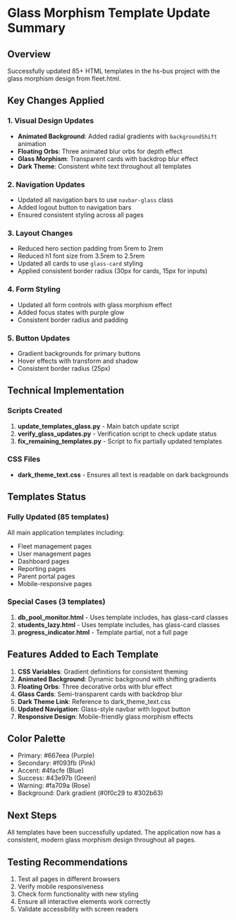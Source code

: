 # Glass Morphism Template Update Summary

## Overview
Successfully updated 85+ HTML templates in the hs-bus project with the glass morphism design from fleet.html.

## Key Changes Applied

### 1. Visual Design Updates
- **Animated Background**: Added radial gradients with `backgroundShift` animation
- **Floating Orbs**: Three animated blur orbs for depth effect
- **Glass Morphism**: Transparent cards with backdrop blur effect
- **Dark Theme**: Consistent white text throughout all templates

### 2. Navigation Updates
- Updated all navigation bars to use `navbar-glass` class
- Added logout button to navigation bars
- Ensured consistent styling across all pages

### 3. Layout Changes
- Reduced hero section padding from 5rem to 2rem
- Reduced h1 font size from 3.5rem to 2.5rem
- Updated all cards to use `glass-card` styling
- Applied consistent border radius (30px for cards, 15px for inputs)

### 4. Form Styling
- Updated all form controls with glass morphism effect
- Added focus states with purple glow
- Consistent border radius and padding

### 5. Button Updates
- Gradient backgrounds for primary buttons
- Hover effects with transform and shadow
- Consistent border radius (25px)

## Technical Implementation

### Scripts Created
1. **update_templates_glass.py** - Main batch update script
2. **verify_glass_updates.py** - Verification script to check update status
3. **fix_remaining_templates.py** - Script to fix partially updated templates

### CSS Files
- **dark_theme_text.css** - Ensures all text is readable on dark backgrounds

## Templates Status

### Fully Updated (85 templates)
All main application templates including:
- Fleet management pages
- User management pages
- Dashboard pages
- Reporting pages
- Parent portal pages
- Mobile-responsive pages

### Special Cases (3 templates)
1. **db_pool_monitor.html** - Uses template includes, has glass-card classes
2. **students_lazy.html** - Uses template includes, has glass-card classes
3. **progress_indicator.html** - Template partial, not a full page

## Features Added to Each Template

1. **CSS Variables**: Gradient definitions for consistent theming
2. **Animated Background**: Dynamic background with shifting gradients
3. **Floating Orbs**: Three decorative orbs with blur effect
4. **Glass Cards**: Semi-transparent cards with backdrop blur
5. **Dark Theme Link**: Reference to dark_theme_text.css
6. **Updated Navigation**: Glass-style navbar with logout button
7. **Responsive Design**: Mobile-friendly glass morphism effects

## Color Palette
- Primary: #667eea (Purple)
- Secondary: #f093fb (Pink)
- Accent: #4facfe (Blue)
- Success: #43e97b (Green)
- Warning: #fa709a (Rose)
- Background: Dark gradient (#0f0c29 to #302b63)

## Next Steps
All templates have been successfully updated. The application now has a consistent, modern glass morphism design throughout all pages.

## Testing Recommendations
1. Test all pages in different browsers
2. Verify mobile responsiveness
3. Check form functionality with new styling
4. Ensure all interactive elements work correctly
5. Validate accessibility with screen readers